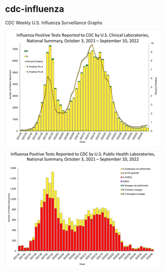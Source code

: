 # cdc-influenza
CDC Weekly U.S. Influenza Surveillance Graphs

![Clinical Laboratories](https://github.com/bbennett80/cdc-influenza/blob/main/WHONPHL36_small.gif)

![Public Health Laboratories](https://github.com/bbennett80/cdc-influenza/blob/main/WHOPHL36_small.gif)
        